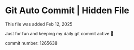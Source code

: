 # Git Auto Commit | Hidden File

This file was added Feb 12, 2025

Just for fun and keeping my daily git commit active 🤪

commit number: 1265638
